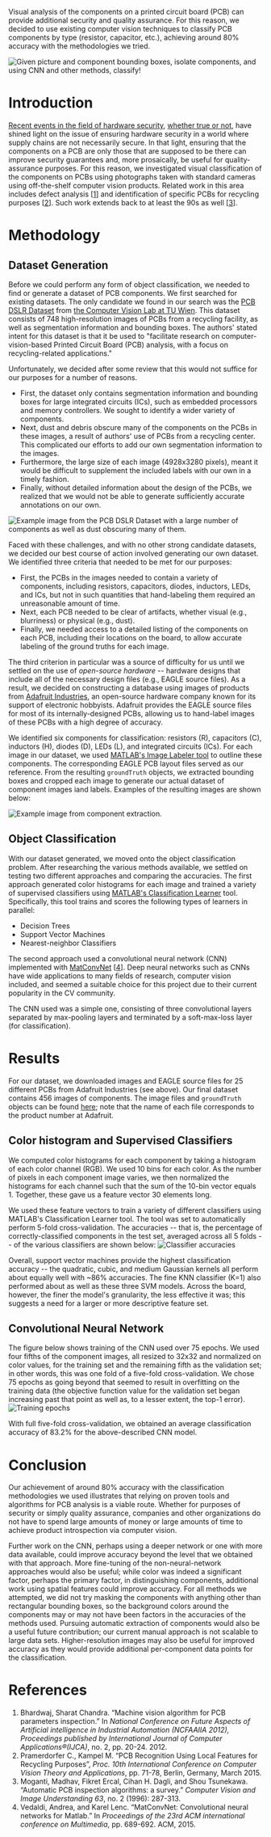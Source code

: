 Visual analysis of the components on a printed circuit board (PCB) can provide
additional security and quality assurance. For this reason, we decided to use
existing computer vision techniques to classify PCB components by type
(resistor, capacitor, etc.), achieving around 80% accuracy with the
methodologies we tried.

![Given picture and component bounding boxes, isolate components, and using CNN
and other methods, classify!](figures/teaser.png)

# Introduction
[Recent events in the field of hardware security](https://www.bloomberg.com/news/features/2018-10-04/the-big-hack-how-china-used-a-tiny-chip-to-infiltrate-america-s-top-companies),
[whether true or not](https://www.zdnet.com/article/super-micro-trashes-bloomberg-chip-hack-story-in-recent-customer-letter/),
have shined light on the issue of ensuring hardware security in a world where
supply chains are not necessarily secure. In that light, ensuring that the
components on a PCB are only those that are supposed to be there can improve
security guarantees and, more prosaically, be useful for quality-assurance
purposes. For this reason, we investigated visual classification of the
components on PCBs using photographs taken with standard cameras using
off-the-shelf computer vision products. Related work in this area includes
defect analysis
[[1](https://research.ijcaonline.org/ncfaaiia/number2/ncfaaiia1014.pdf)]
and identification of specific PCBs for recycling purposes
[[2](https://cvl.tuwien.ac.at/project/reclaim/)].
Such work extends back to at least the 90s as well
[[3](http://citeseerx.ist.psu.edu/viewdoc/download?doi=10.1.1.39.2668&rep=rep1&type=pdf)].

# Methodology

## Dataset Generation
Before we could perform any form of object classification, we needed to find or
generate a dataset of PCB components. We first searched for existing datasets.
The only candidate we found in our search was the [PCB DSLR
Dataset](https://cvl.tuwien.ac.at/research/cvl-databases/pcb-dslr-dataset/) from
[the Computer Vision Lab at TU Wien](https://cvl.tuwien.ac.at/). This dataset
consists of 748 high-resolution images of PCBs from a recycling facility, as
well as segmentation information and bounding boxes. The authors' stated intent
for this dataset is that it be used to "facilitate research on
computer-vision-based Printed Circuit Board (PCB) analysis, with a focus on
recycling-related applications."

Unfortunately, we decided after some review that this would not suffice for our
purposes for a number of reasons.

* First, the dataset only contains segmentation information and bounding boxes
  for large integrated circuits (ICs), such as embedded processors and memory
  controllers. We sought to identify a wider variety of components.
* Next, dust and debris obscure many of the components on the PCBs in these
  images, a result of authors' use of PCBs from a recycling center. This
  complicated our efforts to add our own segmentation information to the
  images.
* Furthermore, the large size of each image (4928x3280 pixels), meant it would
  be difficult to supplement the included labels with our own in a timely
  fashion.
* Finally, without detailed information about the design of the PCBs, we
  realized that we would not be able to generate sufficiently accurate
  annotations on our own.

![Example image from the PCB DSLR Dataset with a large number of components as
well as dust obscuring many of them.](figures/pcb_dslr_example.jpg)

Faced with these challenges, and with no other strong candidate datasets, we
decided our best course of action involved generating our own dataset. We
identified three criteria that needed to be met for our purposes:

* First, the PCBs in the images needed to contain a variety of components,
  including resistors, capacitors, diodes, inductors, LEDs, and ICs, but not in
  such quantities that hand-labeling them required an unreasonable amount of
  time.
* Next, each PCB needed to be clear of artifacts, whether visual (e.g.,
  blurriness) or physical (e.g., dust).
* Finally, we needed access to a detailed listing of the components on each
  PCB, including their locations on the board, to allow accurate labeling of
  the ground truths for each image.

The third criterion in particular was a source of difficulty for us until we
settled on the use of *open-source hardware* -- hardware designs that include
all of the necessary design files (e.g., EAGLE source files). As a result, we
decided on constructing a database using images of products from [Adafruit
Industries](https://www.adafruit.com/), an open-source hardware company known
for its support of electronic hobbyists. Adafruit provides the EAGLE source
files for most of its internally-designed PCBs, allowing us to hand-label images
of these PCBs with a high degree of accuracy.

We identified six components for classification: resistors (R), capacitors (C),
inductors (H), diodes (D), LEDs (L), and integrated circuits (ICs). For each
image in our dataset, we used [MATLAB's Image Labeler
tool](https://www.mathworks.com/help/vision/ref/imagelabeler-app.html) to
outline these components. The corresponding EAGLE PCB layout files served as our
reference.  From the resulting `groundTruth` objects, we extracted bounding
boxes and cropped each image to generate our actual dataset of component images
iand labels. Examples of the resulting images are shown below:

![Example image from component extraction.](figures/component_samples.png)

## Object Classification
With our dataset generated, we moved onto the object classification problem.
After researching the various methods available, we settled on testing two
different approaches and comparing the accuracies. The first approach generated
color histograms for each image and trained a variety of supervised classifiers
using [MATLAB's Classification
Learner](https://www.mathworks.com/help/stats/classificationlearner-app.html)
tool. Specifically, this tool trains and scores the following types of learners
in parallel:

* Decision Trees
* Support Vector Machines
* Nearest-neighbor Classifiers

The second approach used a convolutional neural network (CNN) implemented with
[MatConvNet](http://www.vlfeat.org/matconvnet/)
[[4](https://arxiv.org/pdf/1412.4564.pdf)]. Deep neural networks such as CNNs
have wide applications to many fields of research, computer vision included, and
seemed a suitable choice for this project due to their current popularity in the
CV community.

The CNN used was a simple one, consisting of three convolutional layers
separated by max-pooling layers and terminated by a soft-max-loss layer
(for classification).

# Results

For our dataset, we downloaded images and EAGLE source files for 25 different
PCBs from Adafruit Industries (see above). Our final dataset contains 456
images of components. The image files and `groundTruth` objects can be found
[here](https://drive.google.com/file/d/1pnl0-c1Zyp0Ajidw2CLabZj_o_hSVzxi/view?usp=sharing);
note that the name of each file corresponds to the product number at Adafruit.

## Color histogram and Supervised Classifiers

We computed color histograms for each component by taking a histogram of each
color channel (RGB). We used 10 bins for each color. As the number of pixels in
each component image varies, we then normalized the histograms for each channel
such that the sum of the 10-bin vector equals 1. Together, these gave us
a feature vector 30 elements long. 

We used these feature vectors to train a variety of different classifiers using
MATLAB's Classification Learner tool. The tool was set to automatically perform
5-fold cross-validation. The accuracies -- that is, the percentage of
correctly-classified components in the test set, averaged across all 5 folds --
of the various classifiers are shown below:
![Classifier accuracies](figures/non-cnn-accuracy.png)

Overall, support vector machines provide the highest classification accuracy --
the quadratic, cubic, and medium Gaussian kernels all perform about equally well
with ~86% accuracies. The fine KNN classifier (K=1) also performed about as well
as these three SVM models. Across the board, however, the finer the model's
granularity, the less effective it was; this suggests a need for a larger or
more descriptive feature set.

## Convolutional Neural Network
The figure below shows training of the CNN used over 75 epochs. We used four
fifths of the component images, all resized to 32x32 and normalized on color
values, for the training set and the remaining fifth as the validation set; in
other words, this was one fold of a five-fold cross-validation.
We chose 75 epochs as going beyond that seemed to result in overfitting on the
training data (the objective function value for the validation set began
increasing past that point as well as, to a lesser extent, the top-1 error).
![Training epochs](figures/cnn_train.png)

With full five-fold cross-validation, we obtained an average classification
accuracy of 83.2% for the above-described CNN model.

# Conclusion
Our achievement of around 80% accuracy with the classification methodologies we
used illustrates that relying on proven tools and algorithms for PCB analysis is
a viable route. Whether for purposes of security or simply quality assurance,
companies and other organizations do not have to spend large amounts of money or
large amounts of time to achieve product introspection via computer vision.

Further work on the CNN, perhaps using a deeper network or one with more data
available, could improve accuracy beyond the level that we obtained with that
approach. More fine-tuning of the non-neural-network approaches would also be
useful; while color was indeed a significant factor, perhaps the primary factor,
in distinguishing components, additional work using spatial features could
improve accuracy. For all methods we attempted, we did not try masking the
components with anything other than rectangular bounding boxes, so the
background colors around the components may or may not have been factors in the
accuracies of the methods used. Pursuing automatic extraction of components
would also be a useful future contribution; our current manual approach is not
scalable to large data sets. Higher-resolution images may also be useful for
improved accuracy as they would provide additional per-component data points for
the classification.

# References

1. Bhardwaj, Sharat Chandra. “Machine vision algorithm for PCB parameters
   inspection.” In *National Conference on Future Aspects of Artificial
   intelligence in Industrial Automation (NCFAAIIA 2012), Proceedings published
   by International Journal of Computer Applications®(IJCA)*, no. 2, pp. 20-24.
   2012.
2. Pramerdorfer C., Kampel M. “PCB Recognition Using Local Features for
   Recycling Purposes”, *Proc. 10th International Conference on Computer Vision
   Theory and Applications*, pp. 71-78, Berlin, Germany, March 2015.
3. Moganti, Madhav, Fikret Ercal, Cihan H. Dagli, and Shou Tsunekawa. “Automatic
   PCB inspection algorithms: a survey.” *Computer Vision and Image
   Understanding 63*, no. 2 (1996): 287-313.
4. Vedaldi, Andrea, and Karel Lenc. “MatConvNet: Convolutional neural networks
   for Matlab.” In *Proceedings of the 23rd ACM international conference on
   Multimedia*, pp. 689-692. ACM, 2015.
